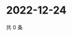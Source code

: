 # 2022-12-24

共 0 条

<!-- BEGIN WEIBO -->
<!-- 最后更新时间 Sat Dec 24 2022 20:23:54 GMT+0800 (China Standard Time) -->

<!-- END WEIBO -->
